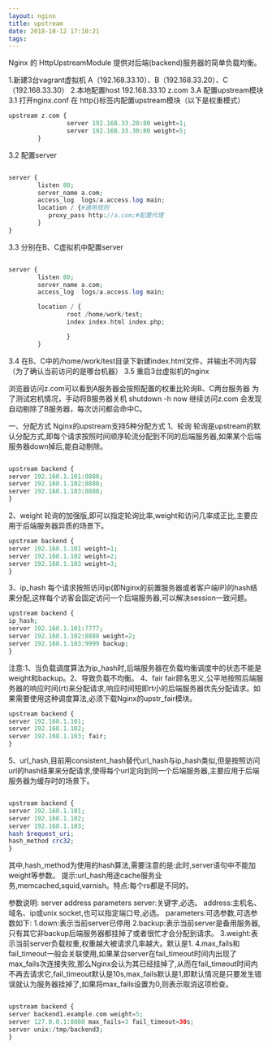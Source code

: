 ```yaml
---
layout: nginx
title: upstream
date: 2018-10-12 17:10:21
tags:
---
```


Nginx 的 HttpUpstreamModule 提供对后端(backend)服务器的简单负载均衡。

1.新建3台vagrant虚拟机 A（192.168.33.10）、B（192.168.33.20）、C（192.168.33.30）
2.本地配置host
192.168.33.10  z.com
3.A 配置upstream模块
3.1 打开nginx.conf 在 http{}标签内配置upstream模块（以下是权重模式）

```php
upstream z.com {
                server 192.168.33.20:80 weight=1;
                server 192.168.33.30:80 weight=5;
        }
```

3.2 配置server
```php

server {
        listen 80;
        server_name a.com;
        access_log  logs/a.access.log main;
        location / {#通用规则
           proxy_pass http://a.com;#配置代理
        }
}
```

3.3 分别在B、C虚拟机中配置server
```php

server {
        listen 80;
        server_name a.com;
        access_log  logs/a.access.log main;

        location / {
                root /home/work/test;
                index index.html index.php;

                }
        }
```
        

3.4 在B、C中的/home/work/test目录下新建index.html文件，并输出不同内容（为了确认当前访问的是哪台机器）
3.5 重启3台虚拟机的nginx

浏览器访问z.com可以看到A服务器会按照配置的权重比轮询B、C两台服务器
为了测试宕机情况，手动将B服务器关机
shutdown -h now
继续访问z.com 会发现自动剔除了B服务器，每次访问都会命中C。


                

一、分配方式 
Nginx的upstream支持5种分配方式
1、轮询 轮询是upstream的默认分配方式,即每个请求按照时间顺序轮流分配到不同的后端服务器,如果某个后端服务器down掉后,能自动剔除。
```php

upstream backend { 
server 192.168.1.101:8888; 
server 192.168.1.102:8888; 
server 192.168.1.103:8888; 
}
```
 

2、weight 轮询的加强版,即可以指定轮询比率,weight和访问几率成正比,主要应用于后端服务器异质的场景下。

```php
upstream backend { 
server 192.168.1.101 weight=1; 
server 192.168.1.102 weight=2; 
server 192.168.1.103 weight=3; 
} 
```

3、ip_hash 每个请求按照访问ip(即Nginx的前置服务器或者客户端IP)的hash结果分配,这样每个访客会固定访问一个后端服务器,可以解决session一致问题。

```php
upstream backend { 
ip_hash; 
server 192.168.1.101:7777; 
server 192.168.1.102:8888 weight=2; 
server 192.168.1.103:9999 backup; 
} 
```

注意:1、当负载调度算法为ip_hash时,后端服务器在负载均衡调度中的状态不能是weight和backup。2、导致负载不均衡。
4、fair fair顾名思义,公平地按照后端服务器的响应时间(rt)来分配请求,响应时间短即rt小的后端服务器优先分配请求。如果需要使用这种调度算法,必须下载Nginx的upstr_fair模块。

```php
upstream backend { 
server 192.168.1.101; 
server 192.168.1.102; 
server 192.168.1.103; fair; 
} 
```

5、url_hash,目前用consistent_hash替代url_hash与ip_hash类似,但是按照访问url的hash结果来分配请求,使得每个url定向到同一个后端服务器,主要应用于后端服务器为缓存时的场景下。
```php

upstream backend { 
server 192.168.1.101; 
server 192.168.1.102; 
server 192.168.1.103; 
hash $request_uri; 
hash_method crc32; 
} 
```

其中,hash_method为使用的hash算法,需要注意的是:此时,server语句中不能加weight等参数。
提示:url_hash用途cache服务业务,memcached,squid,varnish。特点:每个rs都是不同的。



参数说明:
server address parameters
server:关键字,必选。
address:主机名、域名、ip或unix socket,也可以指定端口号,必选。
parameters:可选参数,可选参数如下:
1.down:表示当前server已停用
2.backup:表示当前server是备用服务器,只有其它非backup后端服务器都挂掉了或者很忙才会分配到请求。
3.weight:表示当前server负载权重,权重越大被请求几率越大。默认是1.
4.max_fails和fail_timeout一般会关联使用,如果某台server在fail_timeout时间内出现了max_fails次连接失败,那么Nginx会认为其已经挂掉了,从而在fail_timeout时间内不再去请求它,fail_timeout默认是10s,max_fails默认是1,即默认情况是只要发生错误就认为服务器挂掉了,如果将max_fails设置为0,则表示取消这项检查。
```php

upstream backend { 
server backend1.example.com weight=5; 
server 127.0.0.1:8080 max_fails=3 fail_timeout=30s; 
server unix:/tmp/backend3; 
} 

```
